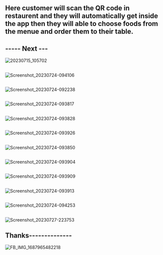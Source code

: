 ## Here customer will scan the QR code in restaurent and they will automatically get inside the app then they will able to choose foods from the menue and order them to their table.


## ----- Next ---

![20230715_105702](https://github.com/kamruzzaman526/Flutter_app_project/assets/79442039/13c7f0fd-25fa-427a-8365-b64bc4553c8e)



##


![Screenshot_20230724-094106](https://github.com/kamruzzaman526/Flutter_app_project/assets/79442039/d4b0cf11-9bca-466a-86d8-d0a50a2cca2d)


##


![Screenshot_20230724-092238](https://github.com/kamruzzaman526/Flutter_app_project/assets/79442039/0254d7a6-b90c-449d-9ab0-3ae1bc7fff1f)
##


![Screenshot_20230724-093817](https://github.com/kamruzzaman526/Flutter_app_project/assets/79442039/d98c3b5f-0533-4ce2-8605-628af92bf5de)


##


![Screenshot_20230724-093828](https://github.com/kamruzzaman526/Flutter_app_project/assets/79442039/f9b7234b-5257-4ff5-a298-28849a65b861)

##


![Screenshot_20230724-093926](https://github.com/kamruzzaman526/Flutter_app_project/assets/79442039/5ab261c6-8938-41f1-af3c-3db7d1b2e62a)


##


![Screenshot_20230724-093850](https://github.com/kamruzzaman526/Flutter_app_project/assets/79442039/470c9ac3-2668-467d-9fe3-656f4d0de98a)


##


![Screenshot_20230724-093904](https://github.com/kamruzzaman526/Flutter_app_project/assets/79442039/a4461c99-252f-42e6-bc66-b89d45791709)


##


![Screenshot_20230724-093909](https://github.com/kamruzzaman526/Flutter_app_project/assets/79442039/f3fdaa95-645e-4bd5-be87-b519ac97cc58)
##


![Screenshot_20230724-093913](https://github.com/kamruzzaman526/Flutter_app_project/assets/79442039/04ec8ddd-429b-4bad-8729-fa7e4526baeb)


##


![Screenshot_20230724-094253](https://github.com/kamruzzaman526/Flutter_app_project/assets/79442039/4be5faad-7d49-434f-922c-13c1c787d845)
##


![Screenshot_20230727-223753](https://github.com/kamruzzaman526/Flutter_app_project/assets/79442039/1ed4f0ec-1f0e-493b-bf57-6c052eef31a0)


##


## Thanks--------------
![FB_IMG_1687965482218](https://github.com/kamruzzaman526/Flutter_app_project/assets/79442039/eb2aadbd-eb07-4380-a25d-02ea1926500c)

